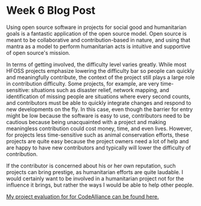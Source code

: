 # Week 6 Blog Post

Using open source software in projects for social good and humanitarian goals is a fantastic application of the open source
model. Open source is meant to be collaborative and contribution-based in nature, and using that mantra as a model to perform
humanitarian acts is intuitive and supportive of open source's mission.

In terms of getting involved, the difficulty level varies greatly. While most HFOSS projects emphasize lowering the difficulty
bar so people can quickly and meaningfully contribute, the context of the project still plays a large role in contribution 
difficulty. Some projects, for example, are very time-sensitive: situations such as disaster relief, network mapping, and
identification of missing people are situations where every second counts, and contributors must be able to quickly integrate
changes and respond to new developments on the fly. In this case, even though the barrier for entry might be low because
the software is easy to use, contributors need to be cautious because being unacquainted with a project and making meaningless
contribution could cost money, time, and even lives. However, for projects less time-sensitive such as animal conservation
efforts, these projects are quite easy because the project owners need a lot of help and are happy to have new contributors
and typically will lower the difficulty of contribution.

If the contributor is concerned about his or her own reputation, such projects can bring prestige, as humanitarian efforts are
quite laudable. I would certainly want to be involved in a humanitarian project not for the influence it brings, but rather
the ways I would be able to help other people.

[My project evaluation for for CodeAlliance can be found here.](CodeAlliance_Evaluation.md)

